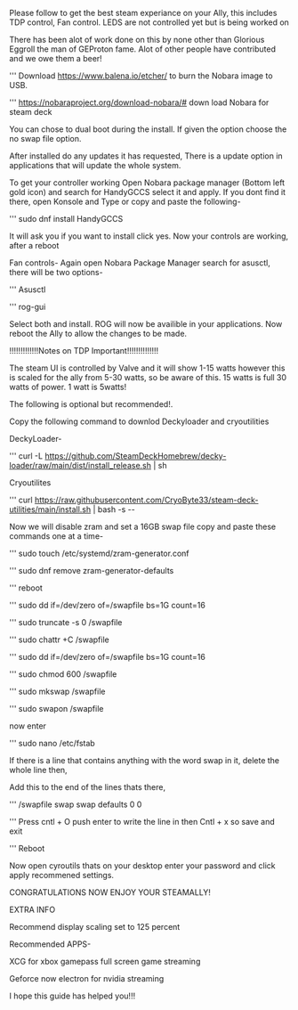 Please follow to get the best steam experiance on your Ally, this includes TDP control, Fan control. LEDS are not controlled yet but is being worked on 

There has been alot of work done on this by none other than Glorious Eggroll the man of GEProton fame. Alot of other people have contributed and we owe them a beer!


'''       Download https://www.balena.io/etcher/ to burn the Nobara image to USB.

'''       https://nobaraproject.org/download-nobara/# down load Nobara for steam deck

You can chose to dual boot during the install. If given the option choose the no swap file option.




After installed do any updates it has requested, There is a update option in applications that will update the whole system.




To get your controller working Open Nobara package manager (Bottom left gold icon) and search for HandyGCCS select it and apply. If you dont find it there, open Konsole and Type or copy and paste the following- 


'''   sudo dnf install HandyGCCS


It will ask you if you want to install click yes. Now your controls are working, after a reboot



Fan controls-
Again open Nobara Package Manager search for asusctl, there will be two options-

'''      Asusctl 

'''      rog-gui

Select both and install. ROG will now be availible in your applications.
Now reboot the Ally to allow the changes to be made.



!!!!!!!!!!!!!Notes on TDP Important!!!!!!!!!!!!!!


The steam UI is controlled by Valve and it will show 1-15 watts however this is scaled for the ally from 5-30 watts, so be aware of this.
15 watts is full 30 watts of power. 1 watt is 5watts!


The following is optional but recommended!.



Copy the following command to downlod Deckyloader and cryoutilities



DeckyLoader-

'''         curl -L https://github.com/SteamDeckHomebrew/decky-loader/raw/main/dist/install_release.sh | sh

Cryoutilites

'''         curl https://raw.githubusercontent.com/CryoByte33/steam-deck-utilities/main/install.sh | bash -s --




Now we will disable zram and set a 16GB swap file copy and paste these commands one at a time-



'''        sudo touch /etc/systemd/zram-generator.conf

'''        sudo dnf remove zram-generator-defaults

'''        reboot

'''        sudo dd if=/dev/zero of=/swapfile bs=1G count=16
  
'''        sudo truncate -s 0 /swapfile

'''        sudo chattr +C /swapfile

'''        sudo dd if=/dev/zero of=/swapfile bs=1G count=16

'''        sudo chmod 600 /swapfile

'''        sudo mkswap /swapfile

'''        sudo swapon /swapfile

now enter

'''        sudo nano /etc/fstab

If there is a line that contains anything with the word  swap in it, delete the whole line then,

Add this to the end of the lines thats there,


'''        /swapfile swap swap defaults 0 0


'''        Press cntl + O push enter to write the line in then Cntl + x so save and exit


'''        Reboot


Now open cyroutils thats on your desktop enter your password and click apply recommened settings.



CONGRATULATIONS NOW ENJOY YOUR STEAMALLY!

EXTRA INFO

Recommend display scaling set to 125 percent

Recommended APPS-

XCG for xbox gamepass full screen game streaming

Geforce now electron  for nvidia streaming

I hope this guide has helped you!!!



